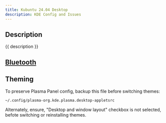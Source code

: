 ```yaml
---
title: Kubuntu 24.04 Desktop
description: KDE Config and Issues
---
```


## Description

{{ description }}

## [Bluetooth](bluetooth.md)

## Theming

To preserve Plasma Panel config, backup this file before switching themes:

```bash
~/.config/plasma-org.kde.plasma.desktop-appletsrc
```

Alternately, ensure, "Desktop and window layout" checkbox is not selected, befote switching or reinstalling themes.
